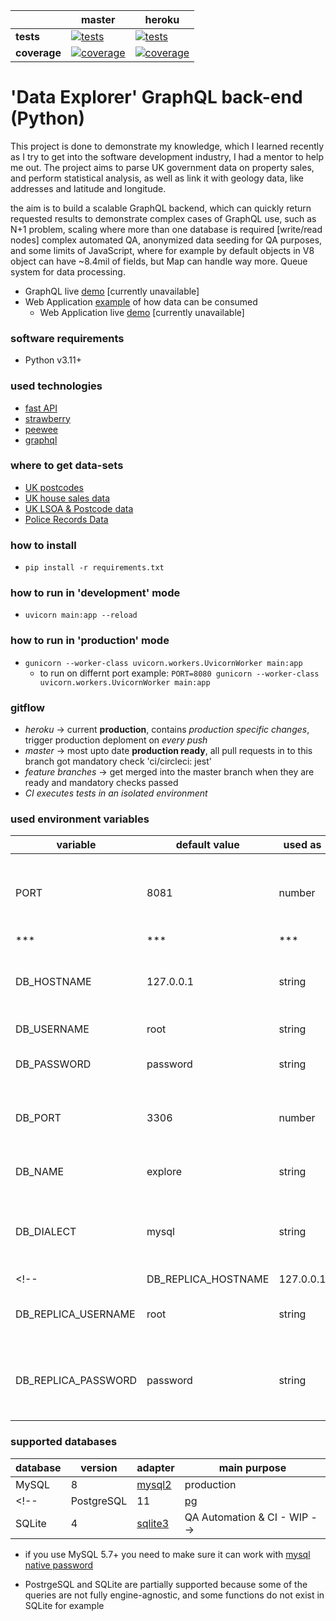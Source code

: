 [ci.tests-master-badge]: https://circleci.com/gh/anna-liepina/explore-sa-python/tree/master.svg?style=svg
[ci.tests-master]: https://circleci.com/gh/anna-liepina/explore-sa-python/tree/master
[ci.coverage-master-badge]: https://codecov.io/gh/anna-liepina/explore-sa-python/branch/master/graph/badge.svg
[ci.coverage-master]: https://codecov.io/gh/anna-liepina/explore-sa-python/branch/master

[ci.tests-heroku-badge]: https://circleci.com/gh/anna-liepina/explore-sa-python/tree/heroku.svg?style=svg
[ci.tests-heroku]: https://circleci.com/gh/anna-liepina/explore-sa-python/tree/heroku
[ci.coverage-heroku-badge]: https://codecov.io/gh/anna-liepina/explore-sa-python/branch/heroku/graph/badge.svg
[ci.coverage-heroku]: https://codecov.io/gh/anna-liepina/explore-sa-python/branch/heroku

|               | master                                                        | heroku
| ---           | ---                                                           | ---
| __tests__     | [![tests][ci.tests-master-badge]][ci.tests-master]            | [![tests][ci.tests-heroku-badge]][ci.tests-heroku]
| __coverage__  | [![coverage][ci.coverage-master-badge]][ci.coverage-master]   | [![coverage][ci.coverage-heroku-badge]][ci.coverage-heroku]

# 'Data Explorer' GraphQL back-end (Python)

This project is done to demonstrate my knowledge, which I learned recently as I try to get into the software development industry, I had a mentor to help me out.
The project aims to parse UK government data on property sales, and perform statistical analysis, as well as link it with geology data, like addresses and latitude and longitude.

the aim is to build a scalable GraphQL backend, which can quickly return requested results
to demonstrate complex cases of GraphQL use, such as N+1 problem, scaling where more than one database is required [write/read nodes]
complex automated QA, anonymized data seeding for QA purposes, and some limits of JavaScript, where for example by default objects in V8 object can have ~8.4mil of fields, but Map can handle way more. Queue system for data processing.

* GraphQL live [demo](https://strawberry.exploreme.co.uk/graphql) [currently unavailable]
* Web Application [example](https://github.com/anna-liepina/explore-cwa-react) of how data can be consumed
  * Web Application live [demo](https://mirror.exploreme.co.uk/) [currently unavailable]

### software requirements

* Python v3.11+

<!-- if you're using `make` commands, __[docker](https://docs.docker.com/install/)__ and __[docker-compose](https://docs.docker.com/compose/install/)__ are required, and local __[node.js](https://nodejs.org/)__ with __[npm](https://www.npmjs.com/)__ are optional
* [node.js](https://nodejs.org/) v18+
* [npm](https://www.npmjs.com/) v5+ or [yarn](https://yarnpkg.com/)
* __optional__ [makefile](https://en.wikipedia.org/wiki/Makefile) comes out of the box in *unix* enviroments
* __optional__ [docker](https://www.docker.com/) v18.09+
* __optional__ [sqlite3](https://www.sqlite.org/index.html) v3+ *for 'integration' tests only* -->

### used technologies

* [fast API](https://fastapi.tiangolo.com/)
* [strawberry](https://strawberry.rocks/)
* [peewee](https://docs.peewee-orm.com/)
* [graphql](https://graphql.org/)

<!-- ### used services

* [circle ci](https://circleci.com/dashboard) - WIP
* [codecov](https://codecov.io/) - WIP
* [code climate](https://codeclimate.com/) - WIP
* [snyk](https://snyk.io/) - WIP -->

### where to get data-sets
 * [UK postcodes](https://www.getthedata.com/open-postcode-geo)
 * [UK house sales data](https://www.gov.uk/government/statistical-data-sets/price-paid-data-downloads)
 * [UK LSOA & Postcode data](https://geoportal.statistics.gov.uk/datasets/ons::postcode-to-output-area-to-lower-layer-super-output-area-to-middle-layer-super-output-area-to-local-authority-district-november-2018-lookup-in-the-uk-2/about)
 * [Police Records Data](https://data.police.uk/data/archive/)

### how to install

* `pip install -r requirements.txt`
<!-- * with `make` commands no steps additional are required, otherwise you need to execute `$ npm i` -->

<!-- ### how to run tests  - WIP

* `$ make test` or `$ npm test`
  * __optional__ [ 'jest' CLI params](https://facebook.github.io/jest/docs/en/cli.html), examples:
    * to collect coverage, example: `$ npm test -- --coverage`, report will be located in __./coverage__ directory
    * to execute tests __only__ in a specific file, for example: `$ npm test src/graphql/user.test.js` -->

<!-- ### how to set up a database  - WIP

* database configuration is located in the file __src/orm-config.js__
* to get database schema up to date: `$ npm run sql db:migrate`, you can also create a database via ORM `npm run sql db:create`
* to seed the database with 'test' data: `$ npm run sql db:seed:all` -->

### how to run in 'development' mode

* `uvicorn main:app --reload`
<!-- * `$ make` or `$ npm start` -->

### how to run in 'production' mode

* `gunicorn --worker-class uvicorn.workers.UvicornWorker main:app`
  * to run on differnt port example: `PORT=8080 gunicorn --worker-class uvicorn.workers.UvicornWorker main:app`
<!-- * `$ make serve`, there is no *npm* equivalent
* if you __only__ need to generate static assets
  * `$ make build` or `$ npm run build` - generated assets will be located in __./build__ directory -->

<!-- ### how to run containers with different variables using 'make' - WIP

* `make PORT=18081` -->

### gitflow

* *heroku* -> current __production__, contains *production specific changes*, trigger production deploment on *every push*
* *master* -> most upto date __production ready__, all pull requests in to this branch got mandatory check 'ci/circleci: jest'
* *feature branches* -> get merged into the master branch when they are ready and mandatory checks passed
* *CI executes tests in an isolated environment*

### used environment variables

| variable            | default value | used as   | purpose
| ---                 | ---           | ---       | ---
| PORT                | 8081          | number    | port on which application will be made available
| ***                 | ***           | ***       | 
| DB_HOSTNAME         | 127.0.0.1     | string    | host on which database can be reached
| DB_USERNAME         | root          | string    | database user
| DB_PASSWORD         | password      | string    | database user's password
| DB_PORT             | 3306          | number    | port on which database can be reached
| DB_NAME             | explore       | string    | database [schema] name
| DB_DIALECT          | mysql         | string    | database's dialect: one of mysql / sqlite / postgres
<!-- | DB_REPLICA_HOSTNAME | 127.0.0.1     | string    | database replica's host for read-only
| DB_REPLICA_USERNAME | root          | string    | database replica's user for read-only
| DB_REPLICA_PASSWORD | password      | string    | database replica's user's password for read-only -->
<!--
| SSL_KEY             |               | string    | absolute path to the SSL key, example: `/home/ubuntu/private.key`
| SSL_CERT            |               | string    | absolute path to the SSL certificate, example: `/home/ubuntu/certificate.crt`
| ***                 | ***           | ***       | if replica's config specified then non-replica connections are used only writes -->

### supported databases

| database      | version   | adapter                                           | main purpose
| ---           | ---       | ---                                               | ---
| MySQL         | 8         | [mysql2](https://pypi.org/project/pymysql/)       | production
<!-- | PostgreSQL    | 11        | [pg](https://www.npmjs.com/package/pg)            | production - WIP
| SQLite        | 4         | [sqlite3](https://www.npmjs.com/package/sqlite3)  | QA Automation & CI - WIP -->

* if you use MySQL 5.7+ you need to make sure it can work with [mysql native password](https://medium.com/@crmcmullen/how-to-run-mysql-8-0-with-native-password-authentication-502de5bac661)

* PostrgeSQL and SQLite are partially supported because some of the queries are not fully engine-agnostic, and some functions do not exist in SQLite for example

